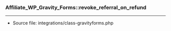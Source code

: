 ### Affiliate_WP_Gravity_Forms::revoke_referral_on_refund

----

- Source file: integrations/class-gravityforms.php
